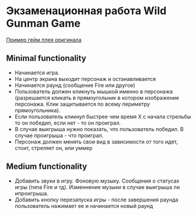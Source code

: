 # Экзаменационная работа Wild Gunman Game

[Пример гейм плея оригинала](https://www.youtube.com/watch?v=ROmVSKZlRo0) 

## Minimal functionality

* Начинается игра.
* На центр экрана выходит персонаж и останавливается
* Начинается раунд (сообщение Fire или другое)
* Пользователь должен кликнуть мышкой именно в персонажа (разрешается кликать в прямоугольник в котором изображение персонажа. 
Клик защитывается по всему периметру прямоугольника).
* Если пользователь кликнул быстрее чем время X с начала стрельбы то он победил, если нет - то он проиграл.
* В случае выигрыша нужно показать, что пользователь победил. В случае проигрыша - что проиграл.
* Персонаж должен менять свои вид в зависимости от того идет, стоит, стреляет он, или уммер

## Medium functionality
* Добавить звуки в игру. Фоновую музыку. Сообщения о статусах игры (типа Fire и тд). Изменнение музыки в случае выигрыша ли ипроигрыша.
* Добавить кнопку перезапуска игры - после завершения раунда пользователь нажимает ее и начинается новый раунд
